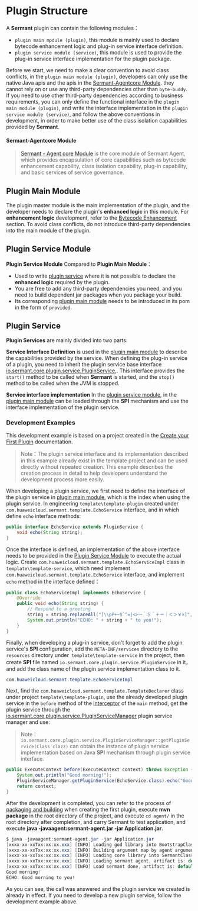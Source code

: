 # Plugin Structure

A **Sermant** plugin can contain the following modules：

- `plugin main mpdule (plugin)`, this module is mainly used to declare bytecode enhancement logic and plug-in service interface definition.
- `plugin service module (service)`, this module is used to provide the plug-in service interface implementation for the plugin package.

Before we start, we need to make a clear convention to avoid class conflicts, in the `plugin main module (plugin)`, developers can only use the native Java apis and the apis in the [Sermant-Agentcore Module](#Sermant-Agentcore-Module). they cannot rely on or use any third-party dependencies other than `byte-buddy`. If you need to use other third-party dependencies according to business requirements, you can only define the functional interface in the `plugin main module (plugin)`, and write the interface implementation in the `plugin service module (service)`, and follow the above conventions in development, in order to make better use of the class isolation capabilities provided by **Sermant**.

#### Sermant-Agentcore Module

> [Sermant - Agent core Module](https://github.com/sermant-io/Sermant/tree/develop/sermant-agentcore/sermant-agentcore-core) is the core module of Sermant Agent, which provides encapsulation of core capabilities such as bytecode enhancement capability, class isolation capability, plug-in capability, and basic services of service governance.

## Plugin Main Module

The plugin master module is the main implementation of the plugin, and the developer needs to declare the plugin's **enhanced logic** in this module. For **enhancement logic**  development, refer to the [Bytecode Enhancement](bytecode-enhancement.md) section. To avoid class conflicts, do not introduce third-party dependencies into the main module of the plugin.

## Plugin Service Module

**Plugin Service Module** Compared to **Plugin Main Module**：

- Used to write [plugin service](#Plugin-Service) where it is not possible to declare the **enhanced logic** required by the plugin.
- You are free to add any third-party dependencies you need, and you need to build dependent jar packages when you package your build.
- Its corresponding [plugin main module](#Plugin-Main-Module) needs to be introduced in its pom in the form of `provided`.

## Plugin Service

**Plugin Services** are mainly divided into two parts:

**Service Interface Definition** is used in the [plugin main module](#Plugin-Main-Module) to describe the capabilities provided by the service. When defining the plug-in service of a plugin, you need to inherit the plugin service base interface [io.sermant.core.plugin.service.PluginService](https://github.com/sermant-io/Sermant/blob/develop/sermant-agentcore/sermant-agentcore-core/src/main/java/io/sermant/core/plugin/service/PluginService.java),. This interface provides the `start()` method to be called when **Sermant** is started, and the `stop()` method to be called when the JVM is stopped.

**Service interface implementation** In the [plugin service module](#Plugin-Service-Module), in the [plugin main module](#Plugin-Main-Module) can be loaded through the **SPI** mechanism and use the interface implementation of the plugin service.

### Development Examples

This development example is based on a project created in the [Create your First Plugin](README.md) documentation.

> Note：The plugin service interface and its implementation described in this example already exist in the template project and can be used directly without repeated creation. This example describes the creation process in detail to help developers understand the development process more easily.

When developing a plugin service, we first need to define the interface of the plugin service in [plugin main module](#Plugin-Main-Module), which is the index when using the plugin service. In engineering ` template\template-plugin ` created under ` com.huaweicloud.sermant.template.EchoService ` interface, and in which define ` echo ` interface methods:

```java
public interface EchoService extends PluginService {
    void echo(String string);
}
```

Once the interface is defined, an implementation of the above interface needs to be provided in the [Plugin Service Module](#Plugin-Service-Module) to execute the actual logic. Create `com.huaweicloud.sermant.template.EchoServiceImpl` class in `template\template-service`, which need implement `com.huaweicloud.sermant.template.EchoService` interface, and implement `echo` method in the interface defined：

```java
public class EchoServiceImpl implements EchoService {
    @Override
    public void echo(String string) {
        // Respond to a greeting
        string = string.replaceAll("[\\pP+~$`^=|<>～｀＄＾＋＝｜＜＞￥×]", "");
        System.out.println("ECHO: " + string + " to you!");
    }
}
```

Finally, when developing a plug-in service, don't forget to add the plugin service's **SPI** configuration, add the `META-INF/services` directory to the `resources` directory under` template\template-service` in the project, then create **SPI** file named `io.sermant.core.plugin.service.PluginService` in it，and add the class name of the plugin service implementation class to it.

```java
com.huaweicloud.sermant.template.EchoServiceImpl
```

Next, find the `com.huaweicloud.sermant.template.TemplateDeclarer` class under project `template\template-plugin`, use the already developed plugin service in the `before` method of the [interceptor](bytecode-enhancement.md#Interceptor) of the `main` method, get the plugin service through the [io.sermant.core.plugin.service.PluginServiceManager](https://github.com/sermant-io/Sermant/blob/develop/sermant-agentcore/sermant-agentcore-core/src/main/java/io/sermant/core/plugin/service/PluginServiceManager.java) plugin service manager and use:

> Note：`io.sermant.core.plugin.service.PluginServiceManager::getPluginService(Class clazz)` can obtain the instance of plugin service implementation based on Java **SPI** mechanism through plugin service interface.

```java
public ExecuteContext before(ExecuteContext context) throws Exception {
    System.out.println("Good morning!");
    PluginServiceManager.getPluginService(EchoService.class).echo("Good morning!");
    return context;
}
```

After the development is completed, you can refer to the process of [packaging and building](README.md#Packaged-Build) when creating the first plugin, execute **mvn package** in the root directory of the project, and execute `cd agent/` in the root directory after completion, and carry Sermant to test application, and execute **java -javaagent:sermant-agent.jar -jar Application.jar**.

```java
$ java -javaagent:sermant-agent.jar -jar Application.jar
[xxxx-xx-xxTxx:xx:xx.xxx] [INFO] Loading god library into BootstrapClassLoader.
[xxxx-xx-xxTxx:xx:xx.xxx] [INFO] Building argument map by agent arguments.
[xxxx-xx-xxTxx:xx:xx.xxx] [INFO] Loading core library into SermantClassLoader.
[xxxx-xx-xxTxx:xx:xx.xxx] [INFO] Loading sermant agent, artifact is: default
[xxxx-xx-xxTxx:xx:xx.xxx] [INFO] Load sermant done, artifact is: default
Good morning!
ECHO: Good morning to you!
```

As you can see, the call was answered and the plugin service we created is already in effect. If you need to develop a new plugin service, follow the development example above.
